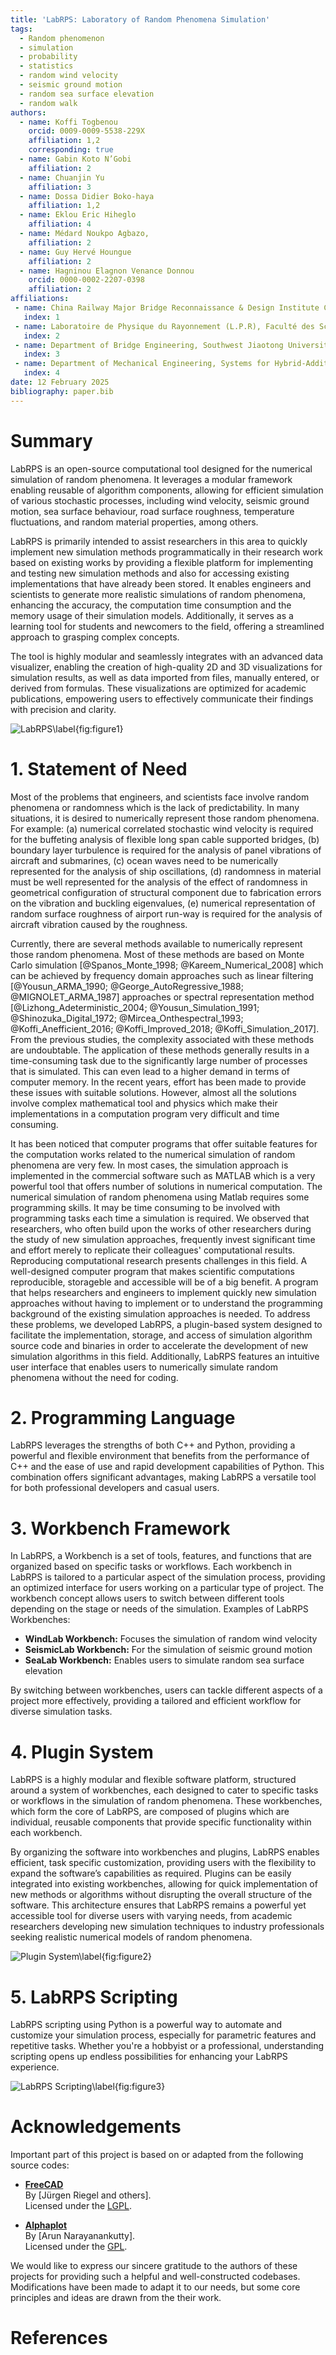 ```yaml
---
title: 'LabRPS: Laboratory of Random Phenomena Simulation'
tags:
  - Random phenomenon
  - simulation
  - probability
  - statistics
  - random wind velocity
  - seismic ground motion
  - random sea surface elevation
  - random walk
authors:
  - name: Koffi Togbenou
    orcid: 0009-0009-5538-229X
    affiliation: 1,2
    corresponding: true
  - name: Gabin Koto N’Gobi
    affiliation: 2
  - name: Chuanjin Yu
    affiliation: 3
  - name: Dossa Didier Boko-haya
    affiliation: 1,2
  - name: Eklou Eric Hiheglo
    affiliation: 4
  - name: Médard Noukpo Agbazo, 
    affiliation: 2
  - name: Guy Hervé Houngue
    affiliation: 2
  - name: Hagninou Elagnon Venance Donnou
    orcid: 0000-0002-2207-0398
    affiliation: 2
affiliations:
 - name: China Railway Major Bridge Reconnaissance & Design Institute Co., Ltd., Wuhan 430056, China
   index: 1
 - name: Laboratoire de Physique du Rayonnement (L.P.R), Faculté des Sciences et Techniques (FAST), Université d’Abomey-Calavi, Cotonou, Bénin.
   index: 2
 - name: Department of Bridge Engineering, Southwest Jiaotong University, 610031, Chengdu, Sichuan,  China
   index: 3
 - name: Department of Mechanical Engineering, Systems for Hybrid-Additive Process Engineering Lab, Pennsylvania State University, USA
   index: 4
date: 12 February 2025
bibliography: paper.bib
---
```


# Summary

LabRPS is an open-source computational tool designed for the numerical simulation of random phenomena. It leverages a modular framework enabling reusable of algorithm components, allowing for efficient simulation of various stochastic processes, including wind velocity, seismic ground motion, sea surface behaviour, road surface roughness, temperature fluctuations, and random material properties, among others.

LabRPS is primarily intended to assist researchers in this area to quickly implement new simulation methods programmatically in their research work based on existing works by providing a flexible platform for implementing and testing new simulation methods and also for accessing existing implementations that have already been stored. It enables engineers and scientists to generate more realistic simulations of random phenomena, enhancing the accuracy, the computation time consumption and the memory usage of their simulation models. Additionally, it serves as a learning tool for students and newcomers to the field, offering a streamlined approach to grasping complex concepts.

The tool is highly modular and seamlessly integrates with an advanced data visualizer, enabling the creation of high-quality 2D and 3D visualizations for simulation results, as well as data imported from files, manually entered, or derived from formulas. These visualizations are optimized for academic publications, empowering users to effectively communicate their findings with precision and clarity.

![LabRPS\label{fig:figure1}](Figures/Figure1.png)

# 1. Statement of Need

Most of the problems that engineers, and scientists face involve random phenomena or randomness which is the lack of predictability. In many situations, it is desired to numerically represent those random phenomena. For example: (a) numerical correlated stochastic wind velocity is required for the buffeting analysis of flexible long span cable supported bridges, (b) boundary layer turbulence is required for the analysis of panel vibrations of aircraft and submarines, (c) ocean waves need to be numerically represented for the analysis of ship oscillations, (d) randomness in material must be well represented for the analysis of the effect of randomness in geometrical configuration of structural component due to fabrication errors on the vibration and buckling eigenvalues, (e) numerical representation of random surface roughness of airport run-way is required for the analysis of aircraft vibration caused by the roughness.

Currently, there are several methods available to numerically represent those random phenomena. Most of these methods are based on Monte Carlo simulation [@Spanos_Monte_1998; @Kareem_Numerical_2008]  which can be achieved by frequency domain approaches such as linear filtering [@Yousun_ARMA_1990; @George_AutoRegressive_1988; @MIGNOLET_ARMA_1987] approaches or spectral representation method [@Lizhong_Adeterministic_2004; @Yousun_Simulation_1991; @Shinozuka_Digital_1972; @Mircea_Onthespectral_1993; @Koffi_Anefficient_2016; @Koffi_Improved_2018; @Koffi_Simulation_2017]. From the previous studies, the complexity associated with these methods are undoubtable. The application of these methods generally results in a time-consuming task due to the significantly large number of processes that is simulated. This can even lead to a higher demand in terms of computer memory. In the recent years, effort has been made to provide these issues with suitable solutions. However, almost all the solutions involve complex mathematical tool and physics which make their implementations in a computation program very difficult and time consuming.

It has been noticed that computer programs that offer suitable features for the computation works related to the numerical simulation of random phenomena are very few. In most cases, the simulation approach is implemented in the commercial software such as MATLAB which is a very powerful tool that offers number of solutions in numerical computation. The numerical simulation of random phenomena using Matlab requires some programming skills. It may be time consuming to be involved with programming tasks each time a simulation is required. We observed that researchers, who often build upon the works of other researchers during the study of new simulation approaches, frequently invest significant time and effort merely to replicate their colleagues' computational results. Reproducing computational research presents challenges in this field. A well-designed computer program that makes scientific computations reproducible, storageble and accessible will be of a big benefit. A program that helps researchers and engineers to implement quickly new simulation approaches without having to implement or to understand the programming background of the existing simulation approaches is needed. To address these problems, we developed LabRPS, a plugin-based system designed to facilitate the implementation, storage, and access of simulation algorithm source code and binaries in order to accelerate the development of new simulation algorithms in this field. Additionally, LabRPS features an intuitive user interface that enables users to numerically simulate random phenomena without the need for coding.

# 2. Programming Language

LabRPS leverages the strengths of both C++ and Python, providing a powerful and flexible environment that benefits from the performance of C++ and the ease of use and rapid development capabilities of Python. This combination offers significant advantages, making LabRPS a versatile tool for both professional developers and casual users.

# 3. Workbench Framework 

In LabRPS, a Workbench is a set of tools, features, and functions that are organized based on specific tasks or workflows. Each workbench in LabRPS is tailored to a particular aspect of the simulation process, providing an optimized interface for users working on a particular type of project. The workbench concept allows users to switch between different tools depending on the stage or needs of the simulation. Examples of LabRPS Workbenches:

- **WindLab Workbench:** Focuses the simulation of random wind velocity
- **SeismicLab Workbench:** For the simulation of seismic ground motion
- **SeaLab Workbench:** Enables users to simulate random sea surface elevation

By switching between workbenches, users can tackle different aspects of a project more effectively, providing a tailored and efficient workflow for diverse simulation tasks.

# 4. Plugin System 

LabRPS is a highly modular and flexible software platform, structured around a system of workbenches, each designed to cater to specific tasks or workflows in the simulation of random phenomena. These workbenches, which form the core of LabRPS, are composed of plugins which are individual, reusable components that provide specific functionality within each workbench.

By organizing the software into workbenches and plugins, LabRPS enables efficient, task specific customization, providing users with the flexibility to expand the software’s capabilities as required. Plugins can be easily integrated into existing workbenches, allowing for quick implementation of new methods or algorithms without disrupting the overall structure of the software. This architecture ensures that LabRPS remains a powerful yet accessible tool for diverse users with varying needs, from academic researchers developing new simulation techniques to industry professionals seeking realistic numerical models of random phenomena.

![Plugin System\label{fig:figure2}](Figures/Figure2.svg)

# 5. LabRPS Scripting 

LabRPS scripting using Python is a powerful way to automate and customize your simulation process, especially for parametric features and repetitive tasks. Whether you're a hobbyist or a professional, understanding scripting opens up endless possibilities for enhancing your LabRPS experience.

![LabRPS Scripting\label{fig:figure3}](Figures/Figure3.png)

# Acknowledgements

Important part of this project is based on or adapted from the following source codes:

- **[FreeCAD](https://github.com/FreeCAD/FreeCAD)**  
  By [Jürgen Riegel and others].  
  Licensed under the [LGPL](http://en.wikipedia.org/wiki/LGPL).

- **[Alphaplot](https://github.com/narunlifescience/AlphaPlot)**  
  By [Arun Narayanankutty].  
  Licensed under the [GPL](http://en.wikipedia.org/wiki/GPL).

We would like to express our sincere gratitude to the authors of these projects for providing such a helpful and well-constructed codebases. Modifications have been made to adapt it to our needs, but some core principles and ideas are drawn from the their work.

# References